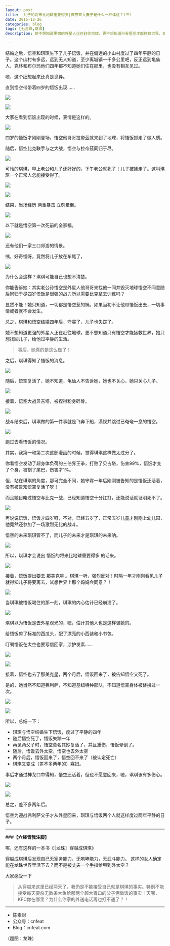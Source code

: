 ```yaml
---
layout: post
title:  儿子的将来比地球重要得多|做赛亚人妻子是什么一种体验？(三)
date: 2015-12-26
categories: blog
tags: [七龙珠,琪琪]
description: 她不想知道更强的外星人正在赶往地球，更不想知道只有悟空才能拯救世界，她只想找回儿子，给他过平静的生活。

---
```


结婚之后，悟空和琪琪生下了儿子悟饭，并在偏远的小山村度过了四年平静的日子。这个山村有多远，远到无人知道，至少离城镇一千多公里吧，反正远到龟仙人、克林和布尔玛他们四年都不知道她们住在那里，也没有相互见过。

嗯，这个细想起来还真是诡异。

直到悟空带带着四岁的悟饭出现……

![](http://openmindclub.qiniudn.com/team/cnfeat/image/dragonball_chihi_21.jpg)

![](http://openmindclub.qiniudn.com/team/cnfeat/image/dragonball_chihi_22.jpg)

大家在看到悟饭出现的时候，表情是这样的。

![](http://openmindclub.qiniudn.com/team/cnfeat/image/dragonball_chihi_22_0.jpg)

四岁的悟饭才刚刚登场，悟空他哥哥拉帝茲就来到了地球，将悟饭抓走了做人质。

随后，悟空比克联手与之大战，悟空与拉帝茲同归于尽。

![](http://openmindclub.qiniudn.com/team/cnfeat/image/dragonball_chihi_25.jpg)

可怜的琪琪，早上老公和儿子还好好的，下午老公就死了！儿子被掳走了。这叫琪琪一个正常人怎能接受得了。

![](http://openmindclub.qiniudn.com/team/cnfeat/image/dragonball_chihi_23.jpg)

![](http://openmindclub.qiniudn.com/team/cnfeat/image/dragonball_chihi_26.jpg)

结果，当场经历 两重暴击 立刻晕倒。


![](http://openmindclub.qiniudn.com/team/cnfeat/image/dragonball_chihi_24.jpg)

以下就是悟空第一次死前的全家福。


![](http://openmindclub.qiniudn.com/team/cnfeat/image/dragonball_chihi_27.jpg)

还有他们一家三口郊游的情景。

咦，好奇怪呀，竟然将儿子放在车尾了，

![](http://openmindclub.qiniudn.com/team/cnfeat/image/dragonball_chihi_28.jpg)

为什么会这样？琪琪可能自己也想不清楚。

你能告诉她：其实老公孙悟空是外星人他哥哥来找他一同并毁灭地球悟空不同意随后同归于尽四岁悟饭是很强的战力所以需要比克拿去训练吗？

显然不能！她只知道，一切都是悟空惹的祸。如果当初不让他带悟饭出去，一切事情或者就不会发生。

总之，琪琪和悟空结婚四年后，守寡了，儿子也失踪了。

她不想知道更强的外星人正在赶往地球，更不想知道只有悟空才能拯救世界，她只想找回儿子，给他过平静的生活。

> 事后，她真的是这么做了！

之后，琪琪得知了悟饭的消息。

![](http://openmindclub.qiniudn.com/team/cnfeat/image/dragonball_chihi_29_2.jpg)

随后，悟空复活了，她不知道，龟仙人不告诉她，她也不关心，她只关心儿子。

![](http://openmindclub.qiniudn.com/team/cnfeat/image/dragonball_chihi_29_1.jpg)

接着，悟空大战贝吉塔，被捏得粉身碎骨。

![](http://openmindclub.qiniudn.com/team/cnfeat/image/dragonball_chihi_29.jpg)

战斗结束后，琪琪做的第一件事就是飞奔下船，漠视并跳过已奄奄一息的悟空。

![](http://openmindclub.qiniudn.com/team/cnfeat/image/dragonball_chihi_30.jpg)

跑过去看悟饭的情况。

其实，我第一和第二次这部漫画的时候，觉得琪琪这样做太过分了。

你看悟空发动了超身体负荷的三倍界王拳，打败了贝吉塔，伤害99%，悟饭才变了个身，被割了尾巴，伤害才1%。

但，站在琪琪的角度，那可完全不同，她守寡一年后刚刚被告知的是悟饭还活着，没有被告知悟空复活了呀！

而且她目睹过悟空与比克一战，已经知道悟空十分扛打，还能说话就证明死不了。



![](http://openmindclub.qiniudn.com/team/cnfeat/image/dragonball_chihi_31.jpg)

再说说悟饭，悟饭才四岁呀，不对，已经五岁了，正常五岁儿童才刚刚上幼儿园，他竟然还参加了一场激烈无比的战斗。

悟空的未来琪琪管不了，而儿子的未来才是琪琪的未来呐。

![](http://openmindclub.qiniudn.com/team/cnfeat/image/dragonball_chihi_32.jpg)

所以，琪琪才会说出 悟饭的将来比地球重要得多 的话来。

![](http://openmindclub.qiniudn.com/team/cnfeat/image/dragonball_chihi_33.jpg)

接着，悟饭提出要去 那美克星 。琪琪一听，强烈反对！时隔一年才刚刚看见儿子就得知儿子将要离去，试想世界上那个妈妈会同意？！

![](http://openmindclub.qiniudn.com/team/cnfeat/image/dragonball_chihi_34.jpg)

当琪琪被悟饭喝住的那一刻，琪琪的内心估计已经崩溃了。

![](http://openmindclub.qiniudn.com/team/cnfeat/image/dragonball_chihi_35.jpg)

琪琪以为悟饭是去外星观光的，嗯，估计其他人也是这样骗她的。

给悟饭剪了标准的西瓜头，配了漂亮的小西装和小书包。

叮嘱悟饭在太空也要写信回家，涂护发素……


![](http://openmindclub.qiniudn.com/team/cnfeat/image/dragonball_chihi_36.jpg)


![](http://openmindclub.qiniudn.com/team/cnfeat/image/dragonball_chihi_37.jpg)

接着，悟空也去了那美克星，两个月后，悟饭回来了，被告知悟空又死了。

是的，她当然不知道弗利萨，不知道基纽特种部队，不知道悟空身体被替换过一次。

![](http://openmindclub.qiniudn.com/team/cnfeat/image/dragonball_chihi_37_1.jpg)


![](http://openmindclub.qiniudn.com/team/cnfeat/image/dragonball_chihi_37_2.jpg)

所以，总结一下：

- 琪琪与悟空结婚生下悟饭，度过了平静的四年
- 随后悟空死了，悟饭失踪一年
- 再见两父子时，悟空莫名其妙复活了，并且重伤，悟饭晕倒了。
- 随后，悟饭去外太空，悟空也去外太空
- 两个月后，悟饭回来了，悟空回不来了（被认定死亡）
- 琪琪又变成（差不多两年的）寡妇。

事后才通过神龙口中得知，悟空还活着，但也不愿意回来，嗯，琪琪该有多伤心。


![](http://openmindclub.qiniudn.com/team/cnfeat/image/dragonball_chihi_39.jpg)

![](http://openmindclub.qiniudn.com/team/cnfeat/image/dragonball_chihi_38.jpg)

总之，差不多两年后。

悟空为迎战弗利萨父子才从外星回来，琪琪与悟饭两个人就这样度过两年平静的日子。



----

###**【六经皆我注脚】**

嚓，还有这样的一本书《［龙珠］穿越成琪琪》

穿越成琪琪后发现自己无家务能力，无咆哮能力，无武斗能力。 这样的女人确定能在龙珠世界里活下去？而不是被丈夫一个手指给甩到外太空？

大家感受一下

>从穿越来这里已经两天了，我仍是不能接受自己就是琪琪的事实。特别不能接受每天要杀无数条大鱼给那两个超大胃口的父子俩做饭的事实！天哪，KFC你在哪里？为什么你家的外送电话再也打不通了？！



----

- 陈素封
- 公众号：cnfeat
- Blog：cnfeat.com

（题图：龙珠）







